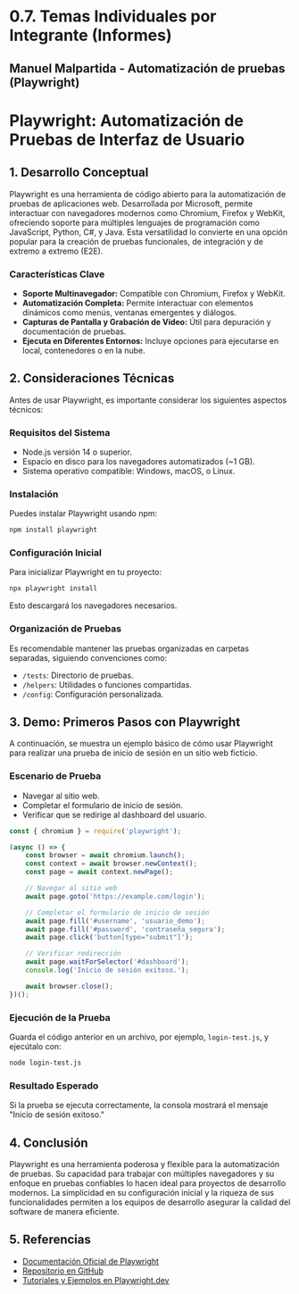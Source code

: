 # 0.7. Temas Individuales por Integrante (Informes)

## Manuel Malpartida - Automatización de pruebas (Playwright)

# Playwright: Automatización de Pruebas de Interfaz de Usuario

## 1. Desarrollo Conceptual

Playwright es una herramienta de código abierto para la automatización de pruebas de aplicaciones web. Desarrollada por Microsoft, permite interactuar con navegadores modernos como Chromium, Firefox y WebKit, ofreciendo soporte para múltiples lenguajes de programación como JavaScript, Python, C#, y Java. Esta versatilidad lo convierte en una opción popular para la creación de pruebas funcionales, de integración y de extremo a extremo (E2E).

### Características Clave
- **Soporte Multinavegador:** Compatible con Chromium, Firefox y WebKit.
- **Automatización Completa:** Permite interactuar con elementos dinámicos como menús, ventanas emergentes y diálogos.
- **Capturas de Pantalla y Grabación de Video:** Útil para depuración y documentación de pruebas.
- **Ejecuta en Diferentes Entornos:** Incluye opciones para ejecutarse en local, contenedores o en la nube.

## 2. Consideraciones Técnicas

Antes de usar Playwright, es importante considerar los siguientes aspectos técnicos:

### Requisitos del Sistema
- Node.js versión 14 o superior.
- Espacio en disco para los navegadores automatizados (~1 GB).
- Sistema operativo compatible: Windows, macOS, o Linux.

### Instalación
Puedes instalar Playwright usando npm:

```bash
npm install playwright
```

### Configuración Inicial
Para inicializar Playwright en tu proyecto:

```bash
npx playwright install
```
Esto descargará los navegadores necesarios.

### Organización de Pruebas
Es recomendable mantener las pruebas organizadas en carpetas separadas, siguiendo convenciones como:
- `/tests`: Directorio de pruebas.
- `/helpers`: Utilidades o funciones compartidas.
- `/config`: Configuración personalizada.

## 3. Demo: Primeros Pasos con Playwright

A continuación, se muestra un ejemplo básico de cómo usar Playwright para realizar una prueba de inicio de sesión en un sitio web ficticio.

### Escenario de Prueba
- Navegar al sitio web.
- Completar el formulario de inicio de sesión.
- Verificar que se redirige al dashboard del usuario.

```javascript
const { chromium } = require('playwright');

(async () => {
    const browser = await chromium.launch();
    const context = await browser.newContext();
    const page = await context.newPage();

    // Navegar al sitio web
    await page.goto('https://example.com/login');

    // Completar el formulario de inicio de sesión
    await page.fill('#username', 'usuario_demo');
    await page.fill('#password', 'contraseña_segura');
    await page.click('button[type="submit"]');

    // Verificar redirección
    await page.waitForSelector('#dashboard');
    console.log('Inicio de sesión exitoso.');

    await browser.close();
})();
```

### Ejecución de la Prueba
Guarda el código anterior en un archivo, por ejemplo, `login-test.js`, y ejecútalo con:

```bash
node login-test.js
```

### Resultado Esperado
Si la prueba se ejecuta correctamente, la consola mostrará el mensaje "Inicio de sesión exitoso."

## 4. Conclusión

Playwright es una herramienta poderosa y flexible para la automatización de pruebas. Su capacidad para trabajar con múltiples navegadores y su enfoque en pruebas confiables lo hacen ideal para proyectos de desarrollo modernos. La simplicidad en su configuración inicial y la riqueza de sus funcionalidades permiten a los equipos de desarrollo asegurar la calidad del software de manera eficiente.

## 5. Referencias

- [Documentación Oficial de Playwright](https://playwright.dev/)
- [Repositorio en GitHub](https://github.com/microsoft/playwright)
- [Tutoriales y Ejemplos en Playwright.dev](https://playwright.dev/docs/intro)
